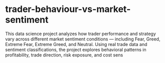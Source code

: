 # trader-behaviour-vs-market-sentiment
This data science project analyzes how trader performance and strategy vary across different market sentiment conditions — including Fear, Greed, Extreme Fear, Extreme Greed, and Neutral. Using real trade data and sentiment classifications, the project explores behavioral patterns in profitability, trade direction, risk exposure, and cost sens
